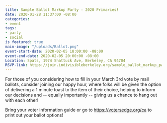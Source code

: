 ```yaml
---
title: Sample Ballot Markup Party - 2020 Primaries!
date: 2020-01-28 11:37:00 -08:00
categories:
- event
tags:
- party
- social
is featured: true
main-image: "/uploads/Ballot.png"
event-start-date: 2020-02-05 18:00:00 -08:00
event-end-date: 2020-02-05 20:00:00 -08:00
Location: Spats, 1974 Shattuck Ave, Berkeley, CA 94704
RSVP-link: https://join.indivisibleberkeley.org/sample_ballot_markup_party_2020_primaries
---
```


For those of you considering how to fill in your March 3rd vote by mail ballots, consider joining our happy hour, where folks will be given the option of delivering a 1 minute toast to the item of their choice, helping to inform our decisions and -- equally importantly -- giving us a chance to hang out with each other!

Bring your voter information guide or go to https://votersedge.org/ca to print out your ballot options!